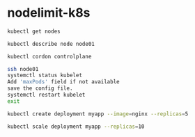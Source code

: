 # nodelimit-k8s


```bash
kubectl get nodes
```

```bash
kubectl describe node node01
```

```bash
kubectl cordon controlplane
```

```bash
ssh node01
systemctl status kubelet
Add 'maxPods' field if not available
save the config file.
systemctl restart kubelet
exit
```

```bash
kubectl create deployment myapp --image=nginx --replicas=5
```

```bash
kubectl scale deployment myapp --replicas=10
```
